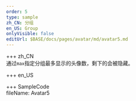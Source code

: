 ```yaml
---   
order: 5
type: sample  
zh_CN: 分组
en_US: Group
onlyVisible: false
editUrl: $BASE/docs/pages/avatar/md/avatar5.md
---      
```


+++ zh_CN   
通过<Code>max</Code>指定分组最多显示的头像数，剩下的会被隐藏。

+++ en_US   


+++ SampleCode  
fileName: Avatar5
